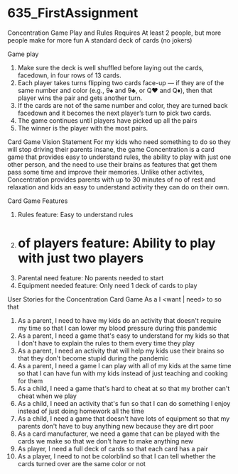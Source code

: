 # 635_FirstAssignment

Concentration Game Play and Rules
Requires
At least 2 people, but more people make for more fun
A standard deck of cards (no jokers)

Game play
1. Make sure the deck is well shuffled before laying out the cards, facedown, in four rows of 13 cards. 
2. Each player takes turns flipping two cards face-up — if they are of the same number and color (e.g., 9♠ and 9♣, or Q♥ and Q♦), then that player wins the pair and gets another turn. 
3. If the cards are not of the same number and color, they are turned back facedown and it becomes the next player’s turn to pick two cards. 
4. The game continues until players have picked up all the pairs
5. The winner is the player with the most pairs.

Card Game Vision Statement
For my kids who need something to do so they will stop driving their parents insane,
the game Concentration is a card game that
provides easy to understand rules, the ability to play with just one other person, 
and the need to use their brains as features that get them pass some time and improve
their memories.
Unlike other activites, Concentration provides parents with up to 30 minutes
of no of rest and relaxation and kids an easy to understand activity they can do on their own.

Card Game Features
1. Rules feature: Easy to understand rules
2. # of players feature: Ability to play with just two players
3. Parental need feature: No parents needed to start
4. Equipment needed feature: Only need 1 deck of cards to play

User Stories for the Concentration Card Game
As a <role> I <want | need> to <do something> so
that <reason>

1. As a parent, I need to have my kids do an activity that doesn't require my time 
so that I can lower my blood pressure during this pandemic
2. As a parent, I need a game that's easy to understand for my kids so that
I don't have to explain the rules to them every time they play
3. As a parent, I need an activity that will help my kids use their brains so that they don't become stupid during the pandemic
4. As a parent, I need a game I can play with all of my kids at the same time so that I can have fun with my kids instead of just teaching and cooking for them
5. As a child, I need a game that's hard to cheat at so that my brother can't cheat when we play
6. As a child, I need an activity that's fun so that I can do something I enjoy instead of just doing homework all the time
7. As a child, I need a game that doesn't have lots of equipment so that my parents don't have to buy anything new because they are dirt poor
8. As a card manufacturer, we need a game that can be played with the cards we make so that we don't have to make anything new
9. As player, I need a full deck of cards so that each card has a pair
10. As a player, I need to not be colorblind so that I can tell whether the cards turned over are the same color or not

